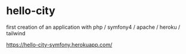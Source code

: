 # hello-city

first creation of an application with php / symfony4 / apache / heroku / tailwind

https://hello-city-symfony.herokuapp.com/
